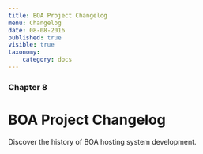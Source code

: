 ```yaml
---
title: BOA Project Changelog
menu: Changelog
date: 08-08-2016
published: true
visible: true
taxonomy:
    category: docs
---
```


### Chapter 8

# BOA Project Changelog

Discover the history of BOA hosting system development.
